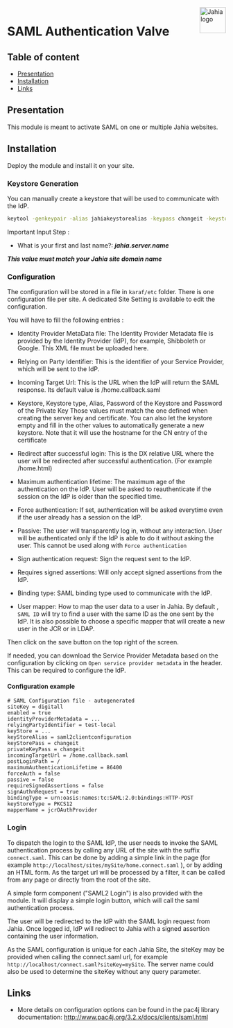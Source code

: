 <a href="https://www.jahia.com/">
    <img src="https://www.jahia.com/modules/jahiacom-templates/images/jahia-3x.png" alt="Jahia logo" title="Jahia" align="right" height="60" />
</a>

SAML Authentication Valve
================

## Table of content

- [Presentation](#presentation)
- [Installation](#installation)
- [Links](#links)

## Presentation

This module is meant to activate SAML on one or multiple Jahia websites.

## Installation

Deploy the module and install it on your site.

### Keystore Generation

You can manually create a keystore that will be used to communicate with the IdP.

```sh
keytool -genkeypair -alias jahiakeystorealias -keypass changeit -keystore sp.jks -storepass changeit -keyalg RSA -keysize 2048 -validity 3650
```

Important Input Step :
- What is your first and last name?: ***jahia.server.name***

***This value must match your Jahia site domain name***

### Configuration

The configuration will be stored in a file in `karaf/etc` folder. There is one configuration file per site.
A dedicated Site Setting is available to edit the configuration.

You will have to fill the following entries : 

- Identity Provider MetaData file:
The Identity Provider Metadata file is provided by the Identity Provider (IdP), for example, Shibboleth or Google. This XML file must be uploaded here.

- Relying on Party Identifier:
This is the identifier of your Service Provider, which will be sent to the IdP.

- Incoming Target Url:
This is the URL when the IdP will return the SAML response. Its default value is /home.callback.saml

- Keystore, Keystore type, Alias, Password of the Keystore and Password of the Private Key
Those values must match the one defined when creating the server key and certificate. 
You can also let the keystore empty and fill in the other values to automatically generate a new keystore. Note that it will use the hostname for the CN entry of the certificate

- Redirect after successful login:
This is the DX relative URL where the user will be redirected after successful authentication. (For example /home.html)

- Maximum authentication lifetime:
The maximum age of the authentication on the IdP. User will be asked to reauthenticate if the session on the IdP is older than the specified time. 

- Force authentication:
If set, authentication will be asked everytime even if the user already has a session on the IdP.

- Passive:
The user will transparently log in, without any interaction. User will be authenticated only if the IdP is able to do it without asking the user. This cannot be used along with `Force authentication`

- Sign authentication request:
Sign the request sent to the IdP.

- Requires signed assertions:
Will only accept signed assertions from the IdP.

- Binding type:
SAML binding type used to communicate with the IdP.

- User mapper:
How to map the user data to a user in Jahia. By default , `SAML ID` will try to find a user with the same ID as the one sent by the IdP.
It is also possible to choose a specific mapper that will create a new user in the JCR or in LDAP.

Then click on the save button on the top right of the screen.

If needed, you can download the Service Provider Metadata based on the configuration by clicking on `Open service provider metadata` in the header. This can be required to configure the IdP.

#### Configuration example

```
# SAML Configuration file - autogenerated
siteKey = digitall
enabled = true
identityProviderMetadata = ...
relyingPartyIdentifier = test-local
keyStore = ...
keyStoreAlias = saml2clientconfiguration
keyStorePass = changeit
privateKeyPass = changeit
incomingTargetUrl = /home.callback.saml
postLoginPath = /
maximumAuthenticationLifetime = 86400
forceAuth = false
passive = false
requireSignedAssertions = false
signAuthnRequest = true
bindingType = urn:oasis:names:tc:SAML:2.0:bindings:HTTP-POST
keyStoreType = PKCS12
mapperName = jcrOAuthProvider
```

### Login

To dispatch the login to the SAML IdP, the user needs to invoke the SAML authentication process by calling any URL of the site with the suffix `connect.saml`.
This can be done by adding a simple link in the page (for example `http://localhost/sites/mySite/home.connect.saml` ), or by adding an HTML form.
As the target url will be processed by a filter, it can be called from any page or directly from the root of the site.

A simple form component ("SAML2 Login") is also provided with the module. It will display a simple login button, which will call the saml authentication process.

The user will be redirected to the IdP with the SAML login request from Jahia. Once logged id, IdP will redirect to Jahia with a signed assertion containing the user information.

As the SAML configuration is unique for each Jahia Site, the siteKey may be provided when calling the connect.saml url, for example `http://localhost/connect.saml?siteKey=mySite`. The server name could also be used to determine the siteKey without any query parameter. 

## Links
<!-- 
    Relevant links
-->
- More details on configuration options can be found in the pac4j library documentation: http://www.pac4j.org/3.2.x/docs/clients/saml.html
